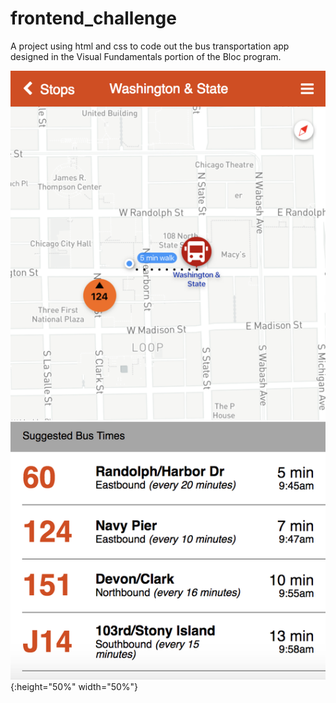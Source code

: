 # frontend_challenge

A project using html and css to code out the bus transportation app designed in the Visual Fundamentals portion of the Bloc program.

![BusyBus](/images/frontend_challenge_screenshot.png){:height="50%" width="50%"}
